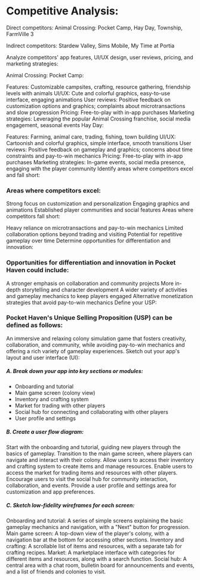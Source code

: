 # Competitive Analysis:

Direct competitors: Animal Crossing: Pocket Camp, Hay Day, Township, FarmVille 3

Indirect competitors: Stardew Valley, Sims Mobile, My Time at Portia

Analyze competitors' app features, UI/UX design, user reviews, pricing, and marketing strategies:

Animal Crossing: Pocket Camp:

Features: Customizable campsites, crafting, resource gathering, friendship levels with animals
UI/UX: Cute and colorful graphics, easy-to-use interface, engaging animations
User reviews: Positive feedback on customization options and graphics; complaints about microtransactions and slow progression
Pricing: Free-to-play with in-app purchases
Marketing strategies: Leveraging the popular Animal Crossing franchise, social media engagement, seasonal events
Hay Day:

Features: Farming, animal care, trading, fishing, town building
UI/UX: Cartoonish and colorful graphics, simple interface, smooth transitions
User reviews: Positive feedback on gameplay and graphics; concerns about time constraints and pay-to-win mechanics
Pricing: Free-to-play with in-app purchases
Marketing strategies: In-game events, social media presence, engaging with the player community
Identify areas where competitors excel and fall short:

### Areas where competitors excel:

Strong focus on customization and personalization
Engaging graphics and animations
Established player communities and social features
Areas where competitors fall short:

Heavy reliance on microtransactions and pay-to-win mechanics
Limited collaboration options beyond trading and visiting
Potential for repetitive gameplay over time
Determine opportunities for differentiation and innovation:

### Opportunities for differentiation and innovation in Pocket Haven could include:

A stronger emphasis on collaboration and community projects
More in-depth storytelling and character development
A wider variety of activities and gameplay mechanics to keep players engaged
Alternative monetization strategies that avoid pay-to-win mechanics
Define your USP:

### Pocket Haven's Unique Selling Proposition (USP) can be defined as follows:

An immersive and relaxing colony simulation game that fosters creativity, collaboration, and community, while avoiding pay-to-win mechanics and offering a rich variety of gameplay experiences.
Sketch out your app's layout and user interface (UI):

##### A. Break down your app into key sections or modules:

- Onboarding and tutorial
- Main game screen (colony view)
- Inventory and crafting system
- Market for trading with other players
- Social hub for connecting and collaborating with other players
- User profile and settings
##### B. Create a user flow diagram:

Start with the onboarding and tutorial, guiding new players through the basics of gameplay.
Transition to the main game screen, where players can navigate and interact with their colony.
Allow users to access their inventory and crafting system to create items and manage resources.
Enable users to access the market for trading items and resources with other players.
Encourage users to visit the social hub for community interaction, collaboration, and events.
Provide a user profile and settings area for customization and app preferences.
##### C. Sketch low-fidelity wireframes for each screen:

Onboarding and tutorial: A series of simple screens explaining the basic gameplay mechanics and navigation, with a "Next" button for progression.
Main game screen: A top-down view of the player's colony, with a navigation bar at the bottom for accessing other sections.
Inventory and crafting: A scrollable list of items and resources, with a separate tab for crafting recipes.
Market: A marketplace interface with categories for different items and resources, along with a search function.
Social hub: A central area with a chat room, bulletin board for announcements and events, and a list of friends and colonies to visit.